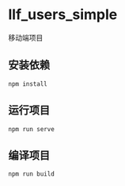 # llf_users_simple

移动端项目

## 安装依赖
```
npm install
```

## 运行项目
```
npm run serve
```

## 编译项目
```
npm run build
```
